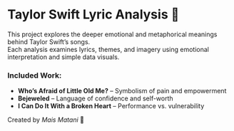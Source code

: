 # Taylor Swift Lyric Analysis 🎵  

This project explores the deeper emotional and metaphorical meanings behind Taylor Swift’s songs.  
Each analysis examines lyrics, themes, and imagery using emotional interpretation and simple data visuals.  

### Included Work:
- **Who’s Afraid of Little Old Me?** – Symbolism of pain and empowerment  
- **Bejeweled** – Language of confidence and self-worth  
- **I Can Do It With a Broken Heart** – Performance vs. vulnerability  

Created by *Mais Matani* 💫
